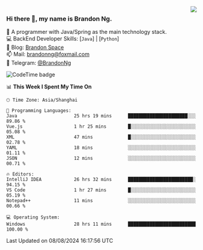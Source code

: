 <img  align="right" src="https://github-readme-stats-brandon0824.vercel.app/api/top-langs/?username=brandon0824&layout=compact">

### Hi there 👋, my name is Brandon Ng.

🌱 A programmer with Java/Spring as the main technology stack.  
💻 BackEnd Developer Skills: [`Java`] | [`Python`]  
📝 Blog: [Brandon Space](https://brandonng.tech)  
📫 Mail: brandonng@foxmail.com  
📰 Telegram: [@BrandonNg](https://t.me/BrandonNg24)  

![CodeTime badge](https://img.shields.io/endpoint?style=flat-square&url=https%3A%2F%2Fapi.codetime.dev%2Fshield%3Fid%3D128%26project%3D%26in%3D604800000)

<!--START_SECTION:waka-->
📊 **This Week I Spent My Time On** 

```text
🕑︎ Time Zone: Asia/Shanghai

💬 Programming Languages: 
Java                     25 hrs 19 mins      ██████████████████████░░░   89.86 % 
Vue.js                   1 hr 25 mins        █░░░░░░░░░░░░░░░░░░░░░░░░   05.08 % 
XML                      47 mins             █░░░░░░░░░░░░░░░░░░░░░░░░   02.78 % 
YAML                     18 mins             ░░░░░░░░░░░░░░░░░░░░░░░░░   01.11 % 
JSON                     12 mins             ░░░░░░░░░░░░░░░░░░░░░░░░░   00.71 % 

🔥 Editors: 
IntelliJ IDEA            26 hrs 32 mins      ████████████████████████░   94.15 % 
VS Code                  1 hr 27 mins        █░░░░░░░░░░░░░░░░░░░░░░░░   05.19 % 
Notepad++                11 mins             ░░░░░░░░░░░░░░░░░░░░░░░░░   00.66 % 

💻 Operating System: 
Windows                  28 hrs 11 mins      █████████████████████████   100.00 % 
```


 Last Updated on 08/08/2024 16:17:56 UTC
<!--END_SECTION:waka-->
